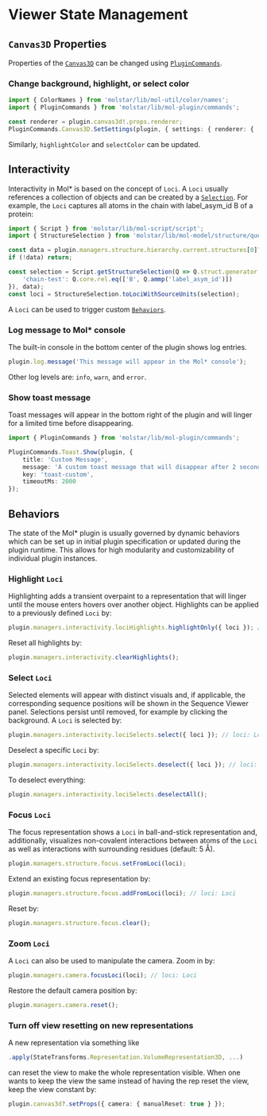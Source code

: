 # Viewer State Management

## ``Canvas3D`` Properties
Properties of the [``Canvas3D``](https://github.com/molstar/molstar/blob/master/src/mol-canvas3d/canvas3d.ts) can be 
changed using [``PluginCommands``](https://github.com/molstar/molstar/blob/master/src/mol-plugin/commands.ts).  


### Change background, highlight, or select color
```ts
import { ColorNames } from 'molstar/lib/mol-util/color/names';
import { PluginCommands } from 'molstar/lib/mol-plugin/commands';

const renderer = plugin.canvas3d!.props.renderer;
PluginCommands.Canvas3D.SetSettings(plugin, { settings: { renderer: { ...renderer, backgroundColor: ColorNames.red /* or: 0xff0000 as Color */ } } });
```
Similarly, `highlightColor` and `selectColor` can be updated.


## Interactivity

Interactivity in Mol* is based on the concept of ``Loci``. A ``Loci`` usually references a collection of objects and can be created by a [``Selection``](selections.md). For example, the
``Loci`` captures all atoms in the chain with label_asym_id B of a protein:
```ts
import { Script } from 'molstar/lib/mol-script/script';
import { StructureSelection } from 'molstar/lib/mol-model/structure/query';

const data = plugin.managers.structure.hierarchy.current.structures[0]?.cell.obj?.data;
if (!data) return;

const selection = Script.getStructureSelection(Q => Q.struct.generator.atomGroups({
    'chain-test': Q.core.rel.eq(['B', Q.ammp('label_asym_id')])
}), data);
const loci = StructureSelection.toLociWithSourceUnits(selection);
```
A ``Loci`` can be used to trigger custom [``Behaviors``](#behaviors).


### Log message to Mol* console
The built-in console in the bottom center of the plugin shows log entries.
```ts
plugin.log.message('This message will appear in the Mol* console');
```
Other log levels are: `info`, `warn`, and `error`.


### Show toast message
Toast messages will appear in the bottom right of the plugin and will linger for a limited time before disappearing.
```ts
import { PluginCommands } from 'molstar/lib/mol-plugin/commands';

PluginCommands.Toast.Show(plugin, {
    title: 'Custom Message',
    message: 'A custom toast message that will disappear after 2 seconds.',
    key: 'toast-custom',
    timeoutMs: 2000
});
```

## Behaviors

The state of the Mol* plugin is usually governed by dynamic behaviors which can be set up in initial plugin specification or updated during the plugin runtime. This allows for high modularity and customizability of individual plugin instances.


### Highlight ``Loci``
Highlighting adds a transient overpaint to a representation that will linger until the mouse enters hovers over another 
object. Highlights can be applied to a previously defined ``Loci`` by:
```ts
plugin.managers.interactivity.lociHighlights.highlightOnly({ loci }); // loci: Loci
```
Reset all highlights by:
```ts
plugin.managers.interactivity.clearHighlights();
```


### Select ``Loci``

Selected elements will appear with distinct visuals and, if applicable, the corresponding sequence positions will be 
shown in the Sequence Viewer panel. Selections persist until removed, for example by clicking the background. A ``Loci``
is selected by:
```ts
plugin.managers.interactivity.lociSelects.select({ loci }); // loci: Loci
```

Deselect a specific ``Loci`` by:
```ts
plugin.managers.interactivity.lociSelects.deselect({ loci }); // loci: Loci
```
To deselect everything:
```ts
plugin.managers.interactivity.lociSelects.deselectAll();
```


### Focus ``Loci``
The focus representation shows a ``Loci`` in ball-and-stick representation and, additionally, visualizes non-covalent
interactions between atoms of the ``Loci`` as well as interactions with surrounding residues (default: 5 Å).
```ts
plugin.managers.structure.focus.setFromLoci(loci);
```
Extend an existing focus representation by:
```ts
plugin.managers.structure.focus.addFromLoci(loci); // loci: Loci
```
Reset by:
```ts
plugin.managers.structure.focus.clear();
```


### Zoom ``Loci``
A ``Loci`` can also be used to manipulate the camera. Zoom in by:
```ts
plugin.managers.camera.focusLoci(loci); // loci: Loci
```

Restore the default camera position by:
```ts
plugin.managers.camera.reset();
```

### Turn off view resetting on new representations
A new representation via something like
```ts
.apply(StateTransforms.Representation.VolumeRepresentation3D, ...)
```
can reset the view to make the whole representation visible.
When one wants to keep the view the same instead of having the rep reset the view,
keep the view constant by:
```ts
plugin.canvas3d?.setProps({ camera: { manualReset: true } });
```

